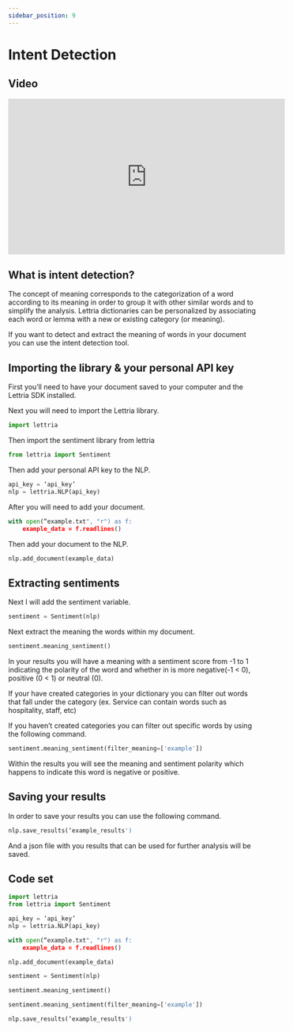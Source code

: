 ```yaml
---
sidebar_position: 9
---
```


# Intent Detection

## Video

<iframe width="560" height="315" src="https://www.youtube.com/embed/SyGrjfxqNGI" title="YouTube video player" frameborder="0" allow="accelerometer; autoplay; clipboard-write; encrypted-media; gyroscope; picture-in-picture" allowfullscreen></iframe>

## What is intent detection?

The concept of meaning corresponds to the categorization of a word according to its meaning in order to group it with other similar words and to simplify the analysis. Lettria dictionaries can be personalized by associating each word or lemma with a new or existing category (or meaning).

If you want to detect and extract the meaning of words in your document you can use the intent detection tool.

## Importing the library & your personal API key

First you’ll need to have your document saved to your computer and the Lettria SDK installed.

Next you will need to import the Lettria library.

```python
import lettria
```

Then import the sentiment library from lettria

```python
from lettria import Sentiment
```

Then add your personal API key to the NLP.

```python
api_key = ‘api_key’
nlp = lettria.NLP(api_key)
```

After you will need to add your document.

```python
with open(“example.txt", "r") as f:
	example_data = f.readlines()
```

Then add your document to the NLP.

```python
nlp.add_document(example_data)
```

## Extracting sentiments

Next I will add the sentiment variable.

```python
sentiment = Sentiment(nlp)
```

Next extract the meaning the words within my document.

```python
sentiment.meaning_sentiment()
```

In your results you will have a meaning with a sentiment score from -1 to 1 indicating the polarity of the word and whether in is more negative(-1 < 0), positive (0 < 1) or neutral (0).

If your have created categories in your dictionary you can filter out words that fall under the category (ex. Service can contain words such as hospitality, staff, etc)

If you haven’t created categories you can filter out specific words by using the following command.

```python
sentiment.meaning_sentiment(filter_meaning=['example'])
```

Within the results you will see the meaning and sentiment polarity which happens to indicate this word is negative or positive.

## Saving your results

In order to save your results you can use the following command.

```python
nlp.save_results(‘example_results')
```

And a json file with you results that can be used for further analysis will be saved.

## Code set

```python
import lettria
from lettria import Sentiment

api_key = ‘api_key’
nlp = lettria.NLP(api_key)

with open(“example.txt", "r") as f:
	example_data = f.readlines()

nlp.add_document(example_data)

sentiment = Sentiment(nlp)

sentiment.meaning_sentiment()

sentiment.meaning_sentiment(filter_meaning=['example'])

nlp.save_results(‘example_results')
```